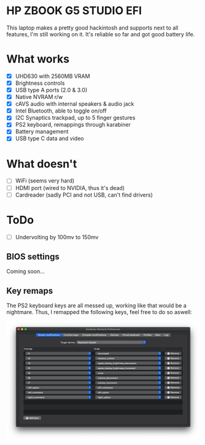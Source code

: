 # HP ZBOOK G5 STUDIO EFI

This laptop makes a pretty good hackintosh and supports next to all features, I'm still working on it. It's reliable so far and got good battery life.

# What works

- [x] UHD630 with 2560MB VRAM
- [x] Brightness controls
- [x] USB type A ports (2.0 & 3.0)
- [x] Native NVRAM r/w
- [x] cAVS audio with internal speakers & audio jack
- [x] Intel Bluetooth, able to toggle on/off
- [x] I2C Synaptics trackpad, up to 5 finger gestures
- [x] PS2 keyboard, remappings through karabiner
- [x] Battery management
- [x] USB type C data and video

# What doesn't

- [ ] WiFi (seems very hard)
- [ ] HDMI port (wired to NVIDIA, thus it's dead)
- [ ] Cardreader (sadly PCI and not USB, can't find drivers)

# ToDo

- [ ] Undervolting by 100mv to 150mv

## BIOS settings

Coming soon...

## Key remaps

The PS2 keyboard keys are all messed up, working like that would be a nightmare. Thus, I remapped the following keys, feel free to do so aswell:

![remappings](imgs/karabiner_remaps.png "Karabiner Key Remappings")


